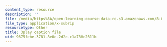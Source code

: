 ```yaml
---
content_type: resource
description: ''
file: /media/https%3A/open-learning-course-data-rc.s3.amazonaws.com/8-01sc-classical-mechanics-fall-2016/9675febe37818e0e2d2cc1a730c2311b_UE-O9TiKOw0.srt
file_type: application/x-subrip
resourcetype: Other
title: 3play caption file
uid: 9675febe-3781-8e0e-2d2c-c1a730c2311b
---
```

